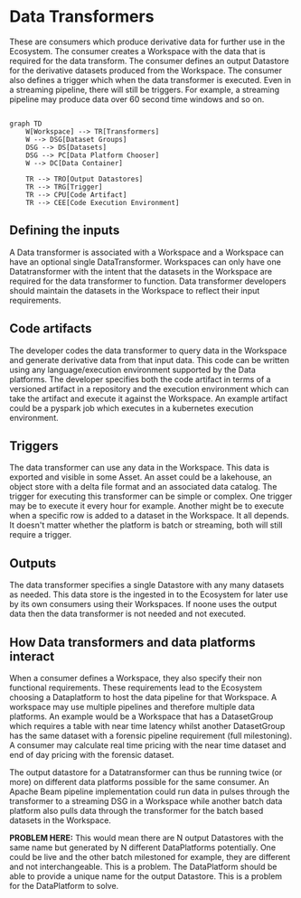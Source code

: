# Data Transformers

These are consumers which produce derivative data for further use in the Ecosystem. The consumer creates a Workspace with the data that is required for the data transform. The consumer defines an output Datastore for the derivative datasets produced from the Workspace. The consumer also defines a trigger which when the data transformer is executed. Even in a streaming pipeline, there will still be triggers. For example, a streaming pipeline may produce data over 60 second time windows and so on.

```mermaid

graph TD
    W[Workspace] --> TR[Transformers]
    W --> DSG[Dataset Groups]
    DSG --> DS[Datasets]
    DSG --> PC[Data Platform Chooser]
    W --> DC[Data Container]

    TR --> TRO[Output Datastores]
    TR --> TRG[Trigger]
    TR --> CPU[Code Artifact]
    TR --> CEE[Code Execution Environment]
```

## Defining the inputs

A Data transformer is associated with a Workspace and a Workspace can have an optional single DataTransformer. Workspaces can only have one Datatransformer with the intent that the datasets in the Workspace are required for the data transformer to function. Data transformer developers should maintain the datasets in the Workspace to reflect their input requirements.

## Code artifacts

The developer codes the data transformer to query data in the Workspace and generate derivative data from that input data. This code can be written using any language/execution environment supported by the Data platforms. The developer specifies both the code artifact in terms of a versioned artifact in a repository and the execution environment which can take the artifact and execute it against the Workspace. An example artifact could be a pyspark job which executes in a kubernetes execution environment.

## Triggers

The data transformer can use any data in the Workspace. This data is exported and visible in some Asset. An asset could be a lakehouse, an object store with a delta file format and an associated data catalog. The trigger for executing this transformer can be simple or complex. One trigger may be to execute it every hour for example. Another might be to execute when a specific row is added to a dataset in the Workspace. It all depends. It doesn't matter whether the platform is batch or streaming, both will still require a trigger.

## Outputs

The data transformer specifies a single Datastore with any many datasets as needed. This data store is the ingested in to the Ecosystem for later use by its own consumers using their Workspaces. If noone uses the output data then the data transformer is not needed and not executed.

## How Data transformers and data platforms interact

When a consumer defines a Workspace, they also specify their non functional requirements. These requirements lead to the Ecosystem choosing a Dataplatform to host the data pipeline for that Workspace. A workspace may use multiple pipelines and therefore multiple data platforms. An example would be a Workspace that has a DatasetGroup which requires a table with near time latency whilst another DatasetGroup has the same dataset with a forensic pipeline requirement (full milestoning). A consumer may calculate real time pricing with the near time dataset and end of day pricing with the forensic dataset.

The output datastore for a Datatransformer can thus be running twice (or more) on different data platforms possible for the same consumer. An Apache Beam pipeline implementation could run data in pulses through the transformer to a streaming DSG in a Workspace while another batch data platform also pulls data through the transformer for the batch based datasets in the Workspace.

**PROBLEM HERE:** This would mean there are N output Datastores with the same name but generated by N different DataPlatforms potentially. One could be live and the other batch milestoned for example, they are different and not interchangeable. This is a problem. The DataPlatform should be able to provide a unique name for the output Datastore. This is a problem for the DataPlatform to solve.

